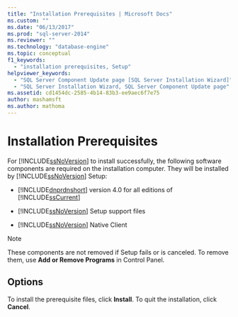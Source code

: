 ```yaml
---
title: "Installation Prerequisites | Microsoft Docs"
ms.custom: ""
ms.date: "06/13/2017"
ms.prod: "sql-server-2014"
ms.reviewer: ""
ms.technology: "database-engine"
ms.topic: conceptual
f1_keywords: 
  - "installation prerequisites, Setup"
helpviewer_keywords: 
  - "SQL Server Component Update page [SQL Server Installation Wizard]"
  - "SQL Server Installation Wizard, SQL Server Component Update page"
ms.assetid: cd1454dc-2585-4b14-83b3-ee9aec6f7e75
author: mashamsft
ms.author: mathoma
---
```

# Installation Prerequisites
  For [!INCLUDE[ssNoVersion](../../includes/ssnoversion-md.md)] to install successfully, the following software components are required on the installation computer. They will be installed by [!INCLUDE[ssNoVersion](../../includes/ssnoversion-md.md)] Setup:  
  
-   [!INCLUDE[dnprdnshort](../../includes/dnprdnshort-md.md)] version 4.0 for all editions of [!INCLUDE[ssCurrent](../../includes/sscurrent-md.md)]  
  
-   [!INCLUDE[ssNoVersion](../../includes/ssnoversion-md.md)] Setup support files  
  
-   [!INCLUDE[ssNoVersion](../../includes/ssnoversion-md.md)] Native Client  
  
> [!NOTE]  
>  These components are not removed if Setup fails or is canceled. To remove them, use **Add or Remove Programs** in Control Panel.  
  
## Options  
 To install the prerequisite files, click **Install**. To quit the installation, click **Cancel**.  
  
  
